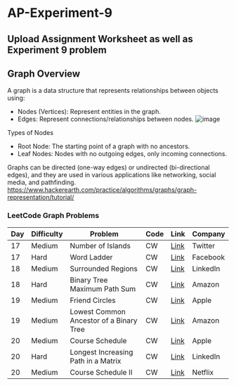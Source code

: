 # AP-Experiment-9
## Upload Assignment Worksheet as well as Experiment 9 problem

## Graph Overview
A graph is a data structure that represents relationships between objects using:
- Nodes (Vertices): Represent entities in the graph.
- Edges: Represent connections/relationships between nodes.
![image](https://github.com/user-attachments/assets/04073ee5-6b9c-40f7-8578-b11590a1184e)


Types of Nodes
- Root Node: The starting point of a graph with no ancestors.
- Leaf Nodes: Nodes with no outgoing edges, only incoming connections.

Graphs can be directed (one-way edges) or undirected (bi-directional edges), and they are used in various applications like networking, social media, and pathfinding. 
https://www.hackerearth.com/practice/algorithms/graphs/graph-representation/tutorial/
 
### LeetCode Graph Problems

| Day  | Difficulty | Problem           | Code | Link | Company |
|------|-----------|--------------------|------|------|---------|
| 17   | Medium    | Number of Islands | CW | [Link](https://leetcode.com/problems/number-of-islands/) | Twitter |
| 17   | Hard      | Word Ladder | CW | [Link](https://leetcode.com/problems/word-ladder/) | Facebook |
| 18   | Medium    | Surrounded Regions | CW | [Link](https://leetcode.com/problems/surrounded-regions/) | LinkedIn |
| 18   | Hard      | Binary Tree Maximum Path Sum | CW | [Link](https://leetcode.com/problems/binary-tree-maximum-path-sum/) | Amazon |
| 19   | Medium    | Friend Circles | CW | [Link](https://leetcode.com/problems/friend-circles/) | Apple |
| 19   | Medium    | Lowest Common Ancestor of a Binary Tree | CW | [Link](https://leetcode.com/problems/lowest-common-ancestor-of-a-binary-tree/) | Amazon |
| 20   | Medium    | Course Schedule | CW | [Link](https://leetcode.com/problems/course-schedule/) | Apple |
| 20   | Hard      | Longest Increasing Path in a Matrix | CW | [Link](https://leetcode.com/problems/longest-increasing-path-in-a-matrix/) | LinkedIn |
| 20   | Medium    | Course Schedule II | CW | [Link](https://leetcode.com/problems/course-schedule-2/) | Netflix |

